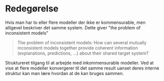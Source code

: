 # Redegørelse
Hvis man har to eller flere modeller der ikke er kommensurable, men alligevel beskriver det samme system. Dette giver "the problem of inconsistent models"
> The problem of inconsistent models: How can several mutually inconsistent models together provide coherent information (explanations, predictions, ...) about their shared target system?

Struktureret tilgang til at arbejde med inkommensurable modeller.
Ved at vise at flere modeller konvergerer til det samme result uanset deres interne struktur kan man lære hvordan at de kan bruges sammen.